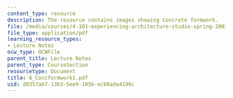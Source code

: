 ```yaml
---
content_type: resource
description: The resource contains images showing Concrete formwork.
file: /media/courses/4-101-experiencing-architecture-studio-spring-2003/d0357a6713b35ee9105becb0ada4196c_6_Concformwork1.pdf
file_type: application/pdf
learning_resource_types:
- Lecture Notes
ocw_type: OCWFile
parent_title: Lecture Notes
parent_type: CourseSection
resourcetype: Document
title: 6_Concformwork1.pdf
uid: d0357a67-13b3-5ee9-105b-ecb0ada4196c
---
```

